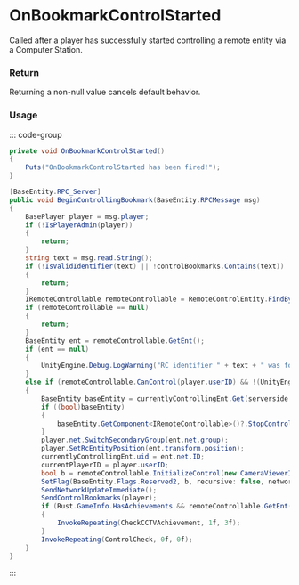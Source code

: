 <Badge type="danger" text="Carbon Compatible"/><Badge type="warning" text="Oxide Compatible"/>
# OnBookmarkControlStarted
Called after a player has successfully started controlling a remote entity via a Computer Station.
### Return
Returning a non-null value cancels default behavior.

### Usage
::: code-group
```csharp [Example]
private void OnBookmarkControlStarted()
{
	Puts("OnBookmarkControlStarted has been fired!");
}
```
```csharp [Source — Assembly-CSharp @ ComputerStation]
[BaseEntity.RPC_Server]
public void BeginControllingBookmark(BaseEntity.RPCMessage msg)
{
	BasePlayer player = msg.player;
	if (!IsPlayerAdmin(player))
	{
		return;
	}
	string text = msg.read.String();
	if (!IsValidIdentifier(text) || !controlBookmarks.Contains(text))
	{
		return;
	}
	IRemoteControllable remoteControllable = RemoteControlEntity.FindByID(text);
	if (remoteControllable == null)
	{
		return;
	}
	BaseEntity ent = remoteControllable.GetEnt();
	if (ent == null)
	{
		UnityEngine.Debug.LogWarning("RC identifier " + text + " was found but has a null or destroyed entity, this should never happen");
	}
	else if (remoteControllable.CanControl(player.userID) && !(UnityEngine.Vector3.Distance(base.transform.position, ent.transform.position) >= remoteControllable.MaxRange))
	{
		BaseEntity baseEntity = currentlyControllingEnt.Get(serverside: true);
		if ((bool)baseEntity)
		{
			baseEntity.GetComponent<IRemoteControllable>()?.StopControl(new CameraViewerId(currentPlayerID, 0L));
		}
		player.net.SwitchSecondaryGroup(ent.net.group);
		player.SetRcEntityPosition(ent.transform.position);
		currentlyControllingEnt.uid = ent.net.ID;
		currentPlayerID = player.userID;
		bool b = remoteControllable.InitializeControl(new CameraViewerId(currentPlayerID, 0L));
		SetFlag(BaseEntity.Flags.Reserved2, b, recursive: false, networkupdate: false);
		SendNetworkUpdateImmediate();
		SendControlBookmarks(player);
		if (Rust.GameInfo.HasAchievements && remoteControllable.GetEnt() is CCTV_RC)
		{
			InvokeRepeating(CheckCCTVAchievement, 1f, 3f);
		}
		InvokeRepeating(ControlCheck, 0f, 0f);
	}
}

```
:::
